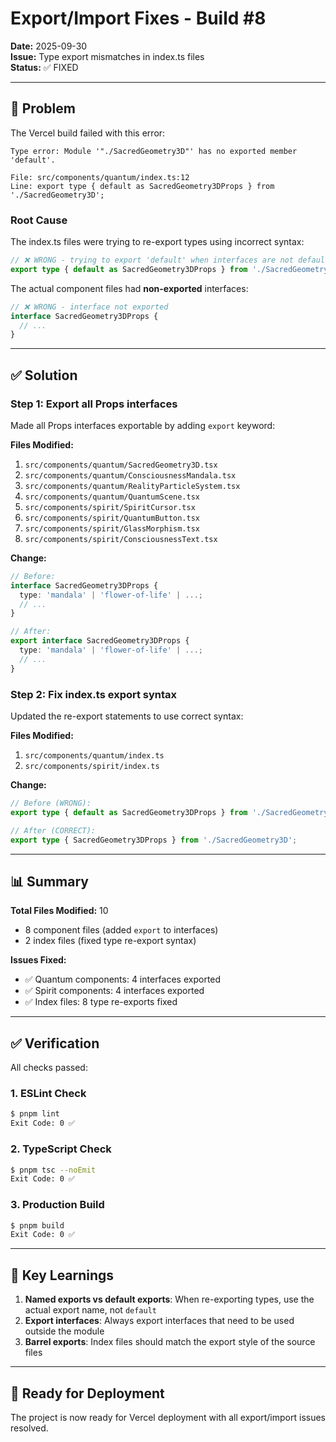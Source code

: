 # Export/Import Fixes - Build #8

**Date:** 2025-09-30  
**Issue:** Type export mismatches in index.ts files  
**Status:** ✅ FIXED

---

## 🐛 Problem

The Vercel build failed with this error:
```
Type error: Module '"./SacredGeometry3D"' has no exported member 'default'.

File: src/components/quantum/index.ts:12
Line: export type { default as SacredGeometry3DProps } from './SacredGeometry3D';
```

### Root Cause

The index.ts files were trying to re-export types using incorrect syntax:
```typescript
// ❌ WRONG - trying to export 'default' when interfaces are not default exports
export type { default as SacredGeometry3DProps } from './SacredGeometry3D';
```

The actual component files had **non-exported** interfaces:
```typescript
// ❌ WRONG - interface not exported
interface SacredGeometry3DProps {
  // ...
}
```

---

## ✅ Solution

### Step 1: Export all Props interfaces

Made all Props interfaces exportable by adding `export` keyword:

**Files Modified:**
1. `src/components/quantum/SacredGeometry3D.tsx`
2. `src/components/quantum/ConsciousnessMandala.tsx`
3. `src/components/quantum/RealityParticleSystem.tsx`
4. `src/components/quantum/QuantumScene.tsx`
5. `src/components/spirit/SpiritCursor.tsx`
6. `src/components/spirit/QuantumButton.tsx`
7. `src/components/spirit/GlassMorphism.tsx`
8. `src/components/spirit/ConsciousnessText.tsx`

**Change:**
```typescript
// Before:
interface SacredGeometry3DProps {
  type: 'mandala' | 'flower-of-life' | ...;
  // ...
}

// After:
export interface SacredGeometry3DProps {
  type: 'mandala' | 'flower-of-life' | ...;
  // ...
}
```

### Step 2: Fix index.ts export syntax

Updated the re-export statements to use correct syntax:

**Files Modified:**
1. `src/components/quantum/index.ts`
2. `src/components/spirit/index.ts`

**Change:**
```typescript
// Before (WRONG):
export type { default as SacredGeometry3DProps } from './SacredGeometry3D';

// After (CORRECT):
export type { SacredGeometry3DProps } from './SacredGeometry3D';
```

---

## 📊 Summary

**Total Files Modified:** 10
- 8 component files (added `export` to interfaces)
- 2 index files (fixed type re-export syntax)

**Issues Fixed:**
- ✅ Quantum components: 4 interfaces exported
- ✅ Spirit components: 4 interfaces exported
- ✅ Index files: 8 type re-exports fixed

---

## ✅ Verification

All checks passed:

### 1. ESLint Check
```bash
$ pnpm lint
Exit Code: 0 ✅
```

### 2. TypeScript Check
```bash
$ pnpm tsc --noEmit
Exit Code: 0 ✅
```

### 3. Production Build
```bash
$ pnpm build
Exit Code: 0 ✅
```

---

## 🎯 Key Learnings

1. **Named exports vs default exports**: When re-exporting types, use the actual export name, not `default`
2. **Export interfaces**: Always export interfaces that need to be used outside the module
3. **Barrel exports**: Index files should match the export style of the source files

---

## 🚀 Ready for Deployment

The project is now ready for Vercel deployment with all export/import issues resolved.

